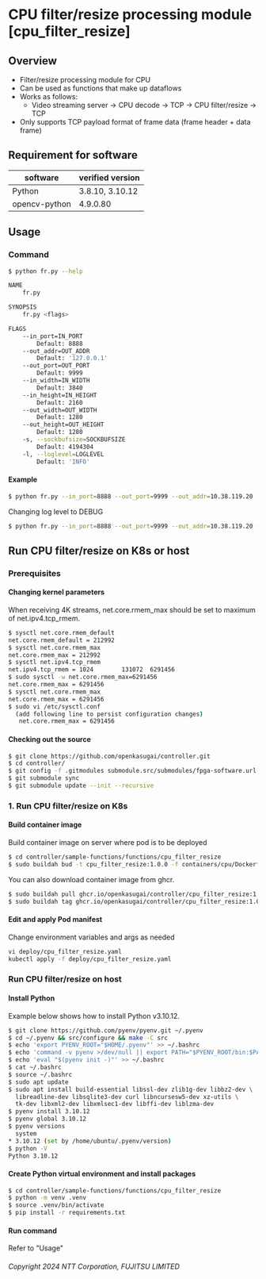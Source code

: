 
# CPU filter/resize processing module [cpu_filter_resize]

## Overview

* Filter/resize processing module for CPU
* Can be used as functions that make up dataflows
* Works as follows:
  * Video streaming server -> CPU decode -> TCP -> CPU filter/resize -> TCP
* Only supports TCP payload format of frame data (frame header + data frame)

## Requirement for software

software | verified version |
------------|-------------|
 Python | 3.8.10, 3.10.12 |
 opencv-python | 4.9.0.80 |

## Usage

### Command

```sh
$ python fr.py --help

NAME
    fr.py

SYNOPSIS
    fr.py <flags>

FLAGS
    --in_port=IN_PORT
        Default: 8888
    --out_addr=OUT_ADDR
        Default: '127.0.0.1'
    --out_port=OUT_PORT
        Default: 9999
    --in_width=IN_WIDTH
        Default: 3840
    --in_height=IN_HEIGHT
        Default: 2160
    --out_width=OUT_WIDTH
        Default: 1280
    --out_height=OUT_HEIGHT
        Default: 1280
    -s, --sockbufsize=SOCKBUFSIZE
        Default: 4194304
    -l, --loglevel=LOGLEVEL
        Default: 'INFO'
```

#### Example
```sh
$ python fr.py --in_port=8888 --out_port=9999 --out_addr=10.38.119.20 --in_width=1920 --in_height=1080 --out_width=960 --out_height=540 
```

Changing log level to DEBUG
```sh
$ python fr.py --in_port=8888 --out_port=9999 --out_addr=10.38.119.20 --in_width=1920 --in_height=1080 --out_width=960 --out_height=540  -l DEBUG 
```

## Run CPU filter/resize on K8s or host

### Prerequisites

#### Changing kernel parameters

When receiving 4K streams, net.core.rmem_max should be set to maximum of net.ipv4.tcp_rmem.
```sh
$ sysctl net.core.rmem_default
net.core.rmem_default = 212992
$ sysctl net.core.rmem_max
net.core.rmem_max = 212992
$ sysctl net.ipv4.tcp_rmem
net.ipv4.tcp_rmem = 1024        131072  6291456
$ sudo sysctl -w net.core.rmem_max=6291456
net.core.rmem_max = 6291456
$ sysctl net.core.rmem_max
net.core.rmem_max = 6291456
$ sudo vi /etc/sysctl.conf
  (add following line to persist configuration changes)
   net.core.rmem_max = 6291456
```

####  Checking out the source

```sh
$ git clone https://github.com/openkasugai/controller.git
$ cd controller/
$ git config -f .gitmodules submodule.src/submodules/fpga-software.url https://github.com/openkasugai/hardware-drivers.git
$ git submodule sync
$ git submodule update --init --recursive
```

### 1. Run CPU filter/resize on K8s

#### Build container image

Build container image on server where pod is to be deployed
```sh
$ cd controller/sample-functions/functions/cpu_filter_resize
$ sudo buildah bud -t cpu_filter_resize:1.0.0 -f containers/cpu/Dockerfile
```
You can also download container image from ghcr.
```sh
$ sudo buildah pull ghcr.io/openkasugai/controller/cpu_filter_resize:1.0.0
$ sudo buildah tag ghcr.io/openkasugai/controller/cpu_filter_resize:1.0.0 localhost/cpu_filter_resize:1.0.0
```

#### Edit and apply Pod manifest

Change environment variables and args as needed
```sh
vi deploy/cpu_filter_resize.yaml
kubectl apply -f deploy/cpu_filter_resize.yaml
```

### Run CPU filter/resize on host

#### Install Python

Example below shows how to install Python v3.10.12.

```sh
$ git clone https://github.com/pyenv/pyenv.git ~/.pyenv
$ cd ~/.pyenv && src/configure && make -C src
$ echo 'export PYENV_ROOT="$HOME/.pyenv"' >> ~/.bashrc
$ echo 'command -v pyenv >/dev/null || export PATH="$PYENV_ROOT/bin:$PATH"' >> ~/.bashrc
$ echo 'eval "$(pyenv init -)"' >> ~/.bashrc
$ cat ~/.bashrc 
$ source ~/.bashrc
$ sudo apt update
$ sudo apt install build-essential libssl-dev zlib1g-dev libbz2-dev \
  libreadline-dev libsqlite3-dev curl libncursesw5-dev xz-utils \
  tk-dev libxml2-dev libxmlsec1-dev libffi-dev liblzma-dev
$ pyenv install 3.10.12
$ pyenv global 3.10.12 
$ pyenv versions
  system
* 3.10.12 (set by /home/ubuntu/.pyenv/version)
$ python -V
Python 3.10.12
```

#### Create Python virtual environment and install packages
```sh
$ cd controller/sample-functions/functions/cpu_filter_resize
$ python -m venv .venv
$ source .venv/bin/activate
$ pip install -r requirements.txt
```

#### Run command

Refer to "Usage"

###### Copyright 2024 NTT Corporation, FUJITSU LIMITED
